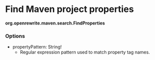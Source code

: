 # Find Maven project properties

**org.openrewrite.maven.search.FindProperties**  

### Options

* propertyPattern: String!
  * Regular expression pattern used to match property tag names.

